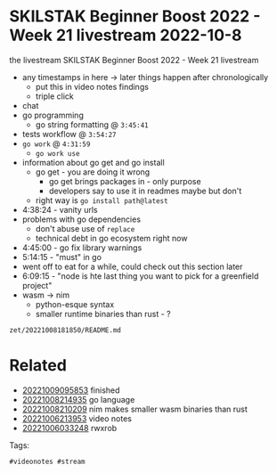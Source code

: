 # SKILSTAK Beginner Boost 2022 - Week 21 livestream 2022-10-8

the livestream SKILSTAK Beginner Boost 2022 - Week 21 livestream

- any timestamps in here -> later things happen after chronologically
    - put this in video notes findings
    - triple click
- chat
- go programming
    - go string formatting @ `3:45:41`
- tests workflow @ `3:54:27`
- `go work` @ ` 4:31:59 `
    - `go work use`
- information about go get and go install
    - go get - you are doing it wrong
        - go get brings packages in - only purpose
        - developers say to use it in readmes maybe but don't
    - right way is `go install path@latest`
- 4:38:24 - vanity urls
- problems with go dependencies
    - don't abuse use of `replace`
    - technical debt in go ecosystem right now
- 4:45:00 - go fix library warnings
- 5:14:15 - "must" in go
- went off to eat for a while, could check out this section later
- 6:09:15 - "node is hte last thing you want to pick for a greenfield project"
- wasm -> nim
    - python-esque syntax
    - smaller runtime binaries than rust - ?

` zet/20221008181850/README.md `

# Related

- [20221009095853](/zet/20221009095853/README.md) finished
- [20221008214935](/zet/20221008214935/README.md) go language
- [20221008210209](/zet/20221008210209/README.md) nim makes smaller wasm binaries than rust
- [20221006213953](/zet/20221006213953/README.md) video notes
- [20221006033248](/zet/20221006033248/README.md) rwxrob

Tags:

    #videonotes #stream
